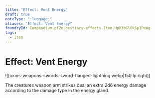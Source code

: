 ```yaml
---
title: "Effect: Vent Energy"
draft: true
noteType: ":luggage:"
aliases: "Effect: Vent Energy"
foundryId: Compendium.pf2e.bestiary-effects.Item.HpX3bGlOkSp1PeWg
tags:
  - Item
---
```


# Effect: Vent Energy
![[icons-weapons-swords-sword-flanged-lightning.webp|150 lp right]]

The creatures weapon arm strikes deal an extra 2d6 energy damage according to the damage type in the energy gland.
